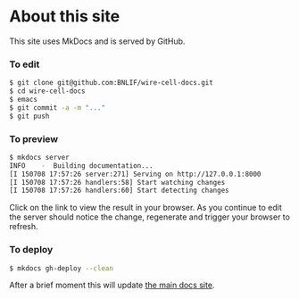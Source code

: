 # About this site

This site uses MkDocs and is served by GitHub.

### To edit

```bash
$ git clone git@github.com:BNLIF/wire-cell-docs.git
$ cd wire-cell-docs
$ emacs 
$ git commit -a -m "..."
$ git push
```

### To preview

```bash
$ mkdocs server
INFO    -  Building documentation... 
[I 150708 17:57:26 server:271] Serving on http://127.0.0.1:8000
[I 150708 17:57:26 handlers:58] Start watching changes
[I 150708 17:57:26 handlers:60] Start detecting changes
```

Click on the link to view the result in your browser.  As you continue
to edit the server should notice the change, regenerate and trigger
your browser to refresh.

### To deploy

```bash
$ mkdocs gh-deploy --clean
```

After a brief moment this will update [the main docs site](http://bnlif.github.io/wire-cell-docs/).
